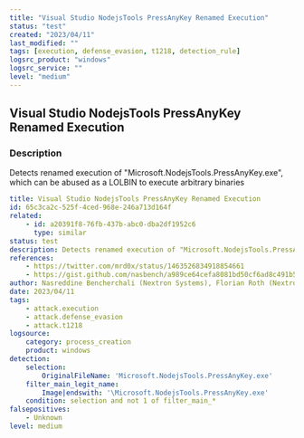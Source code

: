 ```yaml
---
title: "Visual Studio NodejsTools PressAnyKey Renamed Execution"
status: "test"
created: "2023/04/11"
last_modified: ""
tags: [execution, defense_evasion, t1218, detection_rule]
logsrc_product: "windows"
logsrc_service: ""
level: "medium"
---
```


## Visual Studio NodejsTools PressAnyKey Renamed Execution

### Description

Detects renamed execution of "Microsoft.NodejsTools.PressAnyKey.exe", which can be abused as a LOLBIN to execute arbitrary binaries

```yml
title: Visual Studio NodejsTools PressAnyKey Renamed Execution
id: 65c3ca2c-525f-4ced-968e-246a713d164f
related:
    - id: a20391f8-76fb-437b-abc0-dba2df1952c6
      type: similar
status: test
description: Detects renamed execution of "Microsoft.NodejsTools.PressAnyKey.exe", which can be abused as a LOLBIN to execute arbitrary binaries
references:
    - https://twitter.com/mrd0x/status/1463526834918854661
    - https://gist.github.com/nasbench/a989ce64cefa8081bd50cf6ad8c491b5
author: Nasreddine Bencherchali (Nextron Systems), Florian Roth (Nextron Systems)
date: 2023/04/11
tags:
    - attack.execution
    - attack.defense_evasion
    - attack.t1218
logsource:
    category: process_creation
    product: windows
detection:
    selection:
        OriginalFileName: 'Microsoft.NodejsTools.PressAnyKey.exe'
    filter_main_legit_name:
        Image|endswith: '\Microsoft.NodejsTools.PressAnyKey.exe'
    condition: selection and not 1 of filter_main_*
falsepositives:
    - Unknown
level: medium

```
